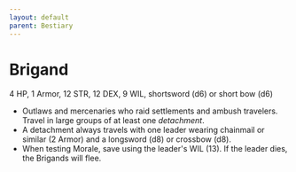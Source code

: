 ```yaml
---
layout: default
parent: Bestiary
---
```


# Brigand

4 HP, 1 Armor, 12 STR, 12 DEX, 9 WIL, shortsword (d6) or short bow (d6)

- Outlaws and mercenaries who raid settlements and ambush travelers. Travel in large groups of at least one _detachment_.
- A detachment always travels with one leader wearing chainmail or similar (2 Armor) and a longsword (d8) or crossbow (d8).
- When testing Morale, save using the leader's WIL (13). If the leader dies, the Brigands will flee.
